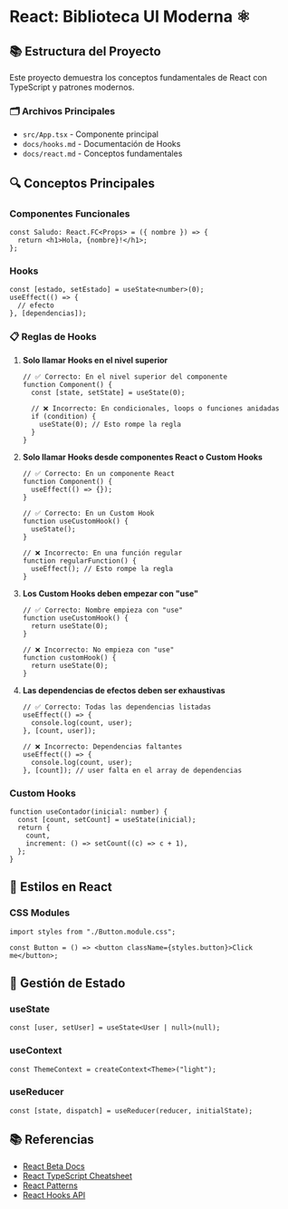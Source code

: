 # React: Biblioteca UI Moderna ⚛️

## 📚 Estructura del Proyecto

Este proyecto demuestra los conceptos fundamentales de React con TypeScript y patrones modernos.

### 🗂️ Archivos Principales

- `src/App.tsx` - Componente principal
- `docs/hooks.md` - Documentación de Hooks
- `docs/react.md` - Conceptos fundamentales

## 🔍 Conceptos Principales

### Componentes Funcionales

```tsx
const Saludo: React.FC<Props> = ({ nombre }) => {
  return <h1>Hola, {nombre}!</h1>;
};
```

### Hooks

```tsx
const [estado, setEstado] = useState<number>(0);
useEffect(() => {
  // efecto
}, [dependencias]);
```

### 📋 Reglas de Hooks

1. **Solo llamar Hooks en el nivel superior**

   ```tsx
   // ✅ Correcto: En el nivel superior del componente
   function Component() {
     const [state, setState] = useState(0);

     // ❌ Incorrecto: En condicionales, loops o funciones anidadas
     if (condition) {
       useState(0); // Esto rompe la regla
     }
   }
   ```

2. **Solo llamar Hooks desde componentes React o Custom Hooks**

   ```tsx
   // ✅ Correcto: En un componente React
   function Component() {
     useEffect(() => {});
   }

   // ✅ Correcto: En un Custom Hook
   function useCustomHook() {
     useState();
   }

   // ❌ Incorrecto: En una función regular
   function regularFunction() {
     useEffect(); // Esto rompe la regla
   }
   ```

3. **Los Custom Hooks deben empezar con "use"**

   ```tsx
   // ✅ Correcto: Nombre empieza con "use"
   function useCustomHook() {
     return useState(0);
   }

   // ❌ Incorrecto: No empieza con "use"
   function customHook() {
     return useState(0);
   }
   ```

4. **Las dependencias de efectos deben ser exhaustivas**

   ```tsx
   // ✅ Correcto: Todas las dependencias listadas
   useEffect(() => {
     console.log(count, user);
   }, [count, user]);

   // ❌ Incorrecto: Dependencias faltantes
   useEffect(() => {
     console.log(count, user);
   }, [count]); // user falta en el array de dependencias
   ```

### Custom Hooks

```tsx
function useContador(inicial: number) {
  const [count, setCount] = useState(inicial);
  return {
    count,
    increment: () => setCount((c) => c + 1),
  };
}
```

## 🎨 Estilos en React

### CSS Modules

```tsx
import styles from "./Button.module.css";

const Button = () => <button className={styles.button}>Click me</button>;
```

## 🔄 Gestión de Estado

### useState

```tsx
const [user, setUser] = useState<User | null>(null);
```

### useContext

```tsx
const ThemeContext = createContext<Theme>("light");
```

### useReducer

```tsx
const [state, dispatch] = useReducer(reducer, initialState);
```

## 📚 Referencias

- [React Beta Docs](https://beta.reactjs.org/)
- [React TypeScript Cheatsheet](https://react-typescript-cheatsheet.netlify.app/)
- [React Patterns](https://reactpatterns.com/)
- [React Hooks API](https://es.reactjs.org/docs/hooks-reference.html)
